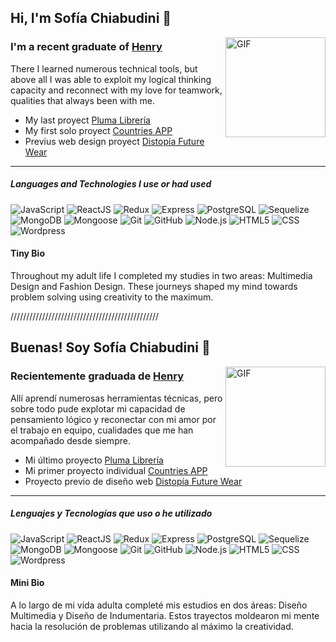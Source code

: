## Hi, I'm Sofía Chiabudini 🙂

<img align="right" alt="GIF" height="160px" src="https://avatars.githubusercontent.com/u/122496655?v=4" />

### I'm a recent graduate of [Henry](https://www.soyhenry.com/)

There I learned numerous technical tools, but above all I was able to exploit my logical thinking capacity and reconnect with my love for teamwork, qualities that always been with me.

- My last proyect [Pluma Librería](https://plumalibreria.vercel.app/)
- My first solo proyect [Countries APP](https://countriesapp-chiabudini.vercel.app/)
- Previus web design proyect [Distopía Future Wear](https://distopia.com.ar/)

---

##### Languages and Technologies I use or had used

![JavaScript](https://img.shields.io/badge/-JavaScript-000000?style=flat&logo=javascript)
![ReactJS](https://img.shields.io/badge/-React-000000?style=flat&logo=react)
![Redux](https://img.shields.io/badge/-Redux-000000?style=flat&logo=redux)
![Express](https://img.shields.io/badge/-Express-000000?style=flat&logo=express)
![PostgreSQL](https://img.shields.io/badge/-SQL-000000?style=flat&logo=postgresql)
![Sequelize](https://img.shields.io/badge/-Sequelize-000000?style=flat&logo=sequelize)
![MongoDB](https://img.shields.io/badge/-MongoDB-000000?style=flat&logo=mongodb)
![Mongoose](https://img.shields.io/badge/-Mongoose-000000?style=flat&logo=mongoose)
![Git](https://img.shields.io/badge/-Git-000000?style=flat&logo=git)
![GitHub](https://img.shields.io/badge/-Github-000000?style=flat&logo=github)
![Node.js](https://img.shields.io/badge/-Node.js-000000?style=flat&logo=node.js)
![HTML5](https://img.shields.io/badge/-HTML5-000000?style=flat&logo=html5)
![CSS](https://img.shields.io/badge/-CSS-000000?style=flat&logo=css)
![Wordpress](https://img.shields.io/badge/-Wordpress-000000?style=flat&logo=wordpress)

#### Tiny Bio

Throughout my adult life I completed my studies in two areas: Multimedia Design and Fashion Design. These journeys shaped my mind towards problem solving using creativity to the maximum.

///////////////////////////////////////////////

## Buenas! Soy Sofía Chiabudini 🙂

<img align="right" alt="GIF" height="160px" src="https://avatars.githubusercontent.com/u/122496655?v=4" />

### Recientemente graduada de [Henry](https://www.soyhenry.com/)

Allí aprendí numerosas herramientas técnicas, pero sobre todo pude explotar mi capacidad de pensamiento lógico y reconectar con mi amor por el trabajo en equipo, cualidades que me han acompañado desde siempre.

- Mi último proyecto [Pluma Librería](https://plumalibreria.vercel.app/)
- Mi primer proyecto individual [Countries APP](https://countriesapp-chiabudini.vercel.app/)
- Proyecto previo de diseño web [Distopía Future Wear](https://distopia.com.ar/)

---

##### Lenguajes y Tecnologías que uso o he utilizado

![JavaScript](https://img.shields.io/badge/-JavaScript-000000?style=flat&logo=javascript)
![ReactJS](https://img.shields.io/badge/-React-000000?style=flat&logo=react)
![Redux](https://img.shields.io/badge/-Redux-000000?style=flat&logo=redux)
![Express](https://img.shields.io/badge/-Express-000000?style=flat&logo=express)
![PostgreSQL](https://img.shields.io/badge/-SQL-000000?style=flat&logo=postgresql)
![Sequelize](https://img.shields.io/badge/-Sequelize-000000?style=flat&logo=sequelize)
![MongoDB](https://img.shields.io/badge/-MongoDB-000000?style=flat&logo=mongodb)
![Mongoose](https://img.shields.io/badge/-Mongoose-000000?style=flat&logo=mongoose)
![Git](https://img.shields.io/badge/-Git-000000?style=flat&logo=git)
![GitHub](https://img.shields.io/badge/-Github-000000?style=flat&logo=github)
![Node.js](https://img.shields.io/badge/-Node.js-000000?style=flat&logo=node.js)
![HTML5](https://img.shields.io/badge/-HTML5-000000?style=flat&logo=html5)
![CSS](https://img.shields.io/badge/-CSS-000000?style=flat&logo=css)
![Wordpress](https://img.shields.io/badge/-Wordpress-000000?style=flat&logo=wordpress)

#### Mini Bio

A lo largo de mi vida adulta completé mis estudios en dos áreas: Diseño Multimedia y Diseño de Indumentaria. Estos trayectos moldearon mi mente hacia la resolución de problemas utilizando al máximo la creatividad.
